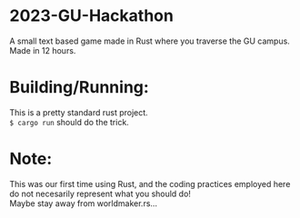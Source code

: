 # 2023-GU-Hackathon
A small text based game made in Rust where you traverse the GU campus.  
Made in 12 hours.  

# Building/Running:
This is a pretty standard rust project.  
`$ cargo run` should do the trick. 

# Note:
This was our first time using Rust, and the coding practices employed here do not necesarily represent what you should do!  
Maybe stay away from worldmaker.rs...  
